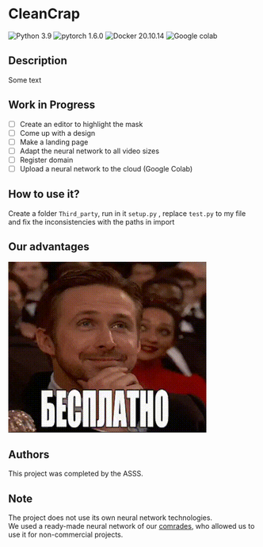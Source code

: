 # CleanCrap

![Python 3.9](https://img.shields.io/badge/python-3.9-green.svg?style=plastic)
![pytorch 1.6.0](https://img.shields.io/badge/pytorch-1.6.1-green.svg?style=plastic)
![Docker 20.10.14](https://img.shields.io/badge/docker-20.10.14-green.svg?style=plastic)
![Google colab](https://img.shields.io/badge/Google%20colabotary----green.svg?style=plastic)

## Description
Some text

## Work in Progress
- [ ] Create an editor to highlight the mask
- [ ] Come up with a design
- [ ] Make a landing page
- [ ] Adapt the neural network to all video sizes
- [ ] Register domain
- [ ] Upload a neural network to the cloud (Google Colab)

## How to use it?
Create a folder `Third_party`, run in it `setup.py` , replace `test.py` to my file and fix the inconsistencies with the paths in import
## Our advantages
<p>
 <img alt="GIF" src="https://github.com/Maxsmile123/Maxsmile123/blob/0b91404cf9b05255b53d927910f3c0c863685099/res/animation.gif"/>
</p>

## Authors
This project was completed by the ASSS.

## Note
The project does not use its own neural network technologies.   
We used a ready-made neural network of our [comrades](https://github.com/MCG-NKU/E2FGVI), who allowed us to use it for non-commercial projects.


